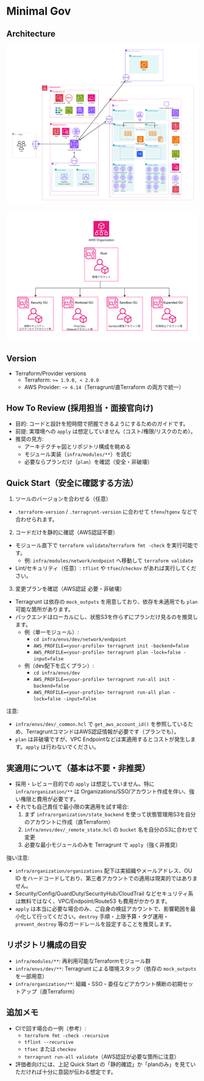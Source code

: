 # Minimal Gov

## Architecture

![Architecture Diagram](./image/アーキテクチャ図.png)

![Organization Diagram](./image/Organization.png)

## Version

- Terraform/Provider versions
  - Terraform: `>= 1.9.0, < 2.0.0`
  - AWS Provider: `~> 6.14`（Terragrunt/直Terraform の両方で統一）

## How To Review (採用担当・面接官向け)

- 目的: コードと設計を短時間で把握できるようにするためのガイドです。
- 前提: 実環境への `apply` は想定していません（コスト/権限/リスクのため）。
- 推奨の見方:
  - アーキテクチャ図とリポジトリ構成を眺める
  - モジュール実装（`infra/modules/**`）を読む
  - 必要ならプランだけ（`plan`）を確認（安全・非破壊）

## Quick Start（安全に確認する方法）

1) ツールのバージョンを合わせる（任意）
- `.terraform-version` / `.terragrunt-version` に合わせて `tfenv`/`tgenv` などで合わせられます。

2) コードだけを静的に確認（AWS認証不要）
- モジュール直下で `terraform validate`/`terraform fmt -check` を実行可能です。
  - 例: `infra/modules/network/endpoint` へ移動して `terraform validate`
- Lint/セキュリティ（任意）: `tflint` や `tfsec`/`checkov` があれば実行してください。

3) 変更プランを確認（AWS認証 必要・非破壊）
- Terragrunt は依存の `mock_outputs` を用意しており、依存を未適用でも `plan` 可能な箇所があります。
- バックエンドはローカルにし、状態S3を作らずにプランだけ見るのを推奨します。
  - 例（単一モジュール）:
    - `cd infra/envs/dev/network/endpoint`
    - `AWS_PROFILE=<your-profile> terragrunt init -backend=false`
    - `AWS_PROFILE=<your-profile> terragrunt plan -lock=false -input=false`
  - 例（dev配下を広くプラン）:
    - `cd infra/envs/dev`
    - `AWS_PROFILE=<your-profile> terragrunt run-all init -backend=false`
    - `AWS_PROFILE=<your-profile> terragrunt run-all plan -lock=false -input=false`

注意:
- `infra/envs/dev/_common.hcl` で `get_aws_account_id()` を参照しているため、TerragruntコマンドはAWS認証情報が必要です（プランでも）。
- `plan` は非破壊ですが、VPC Endpointなどは実適用するとコストが発生します。`apply` は行わないでください。

## 実適用について（基本は不要・非推奨）

- 採用・レビュー目的での `apply` は想定していません。特に `infra/organization/**` は Organizations/SSO/アカウント作成を伴い、強い権限と費用が必要です。
- それでも自己責任で最小限の実適用を試す場合:
  1. まず `infra/organization/state_backend` を使って状態管理用S3を自分のアカウントに作成（直Terraform）
  2. `infra/envs/dev/_remote_state.hcl` の `bucket` 名を自分のS3に合わせて変更
  3. 必要な最小モジュールのみを Terragrunt で `apply`（強く非推奨）

強い注意:
- `infra/organization/organizations` 配下は実組織やメールアドレス、OU ID をハードコードしており、第三者アカウントでの適用は現実的ではありません。
- Security/Config/GuardDuty/SecurityHub/CloudTrail などセキュリティ系は無料ではなく、VPC/Endpoint/Route53 も費用がかかります。
- `apply` は本当に必要な場合のみ、ご自身の検証アカウントで、影響範囲を最小化して行ってください。`destroy` 手順・上限予算・タグ運用・`prevent_destroy` 等のガードレールを設定することを推奨します。

## リポジトリ構成の目安

- `infra/modules/**`: 再利用可能なTerraformモジュール群
- `infra/envs/dev/**`: Terragrunt による環境スタック（依存の `mock_outputs` を一部用意）
- `infra/organization/**`: 組織・SSO・委任などアカウント横断の初期セットアップ（直Terraform）

## 追加メモ

- CIで回す場合の一例（参考）:
  - `terraform fmt -check -recursive`
  - `tflint --recursive`
  - `tfsec` または `checkov`
  - `terragrunt run-all validate`（AWS認証が必要な箇所に注意）
- 評価者向けには、上記 Quick Start の「静的確認」か「planのみ」を見ていただければ十分に意図が伝わる想定です。
